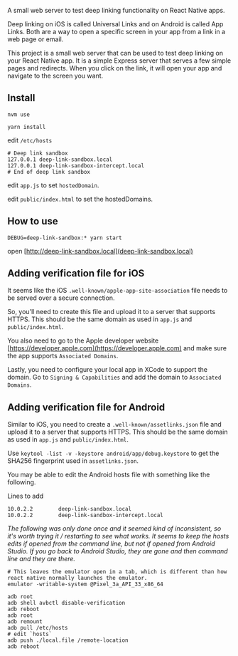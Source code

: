 A small web server to test deep linking functionality on React Native apps.

Deep linking on iOS is called Universal Links and on Android is called App Links. Both are a way to open a specific screen in your app from a link in a web page or email.

This project is a small web server that can be used to test deep linking on your React Native app. It is a simple Express server that serves a few simple pages and redirects. When you click on the link, it will open your app and navigate to the screen you want.

## Install

`nvm use`

`yarn install`

edit `/etc/hosts`

```
# Deep link sandbox
127.0.0.1 deep-link-sandbox.local
127.0.0.1 deep-link-sandbox-intercept.local
# End of deep link sandbox
```

edit `app.js` to set `hostedDomain`.

edit `public/index.html` to set the hostedDomains.

## How to use

`DEBUG=deep-link-sandbox:* yarn start`

open [http://deep-link-sandbox.local](deep-link-sandbox.local)

## Adding verification file for iOS

It seems like the iOS `.well-known/apple-app-site-association` file needs to be served over a secure connection.

So, you'll need to create this file and upload it to a server that supports HTTPS. This should be the same domain as used in `app.js` and `public/index.html`.

You also need to go to the Apple developer website [https://developer.apple.com](https://developer.apple.com) and make sure the app supports `Associated Domains`.

Lastly, you need to configure your local app in XCode to support the domain. Go to `Signing & Capabilities` and add the domain to `Associated Domains`.

## Adding verification file for Android

Similar to iOS, you need to create a `.well-known/assetlinks.json` file and upload it to a server that supports HTTPS. This should be the same domain as used in `app.js` and `public/index.html`.

Use `keytool -list -v -keystore android/app/debug.keystore` to get the SHA256 fingerprint used in `assetlinks.json`.

You may be able to edit the Android hosts file with something like the following.

Lines to add
```
10.0.2.2        deep-link-sandbox.local
10.0.2.2        deep-link-sandbox-intercept.local
```

*The following was only done once and it seemed kind of inconsistent, so it's worth trying it / restarting to see what works. It seems to keep the hosts edits if opened from the command line, but not if opened from Android Studio. If you go back to Android Studio, they are gone and then command line and they are there.*

```
# This leaves the emulator open in a tab, which is different than how react native normally launches the emulator.
emulator -writable-system @Pixel_3a_API_33_x86_64

adb root
adb shell avbctl disable-verification 
adb reboot
adb root
adb remount
adb pull /etc/hosts
# edit `hosts`
adb push ./local.file /remote-location
adb reboot
```
